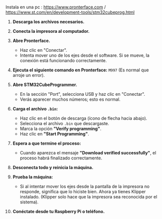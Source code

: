 Instala en  una pc : https://www.pronterface.com   /   https://www.st.com/en/development-tools/stm32cubeprog.html 

1. **Descarga los archivos necesarios.**  
2. **Conecta la impresora al computador.**  
3. **Abre Pronterface.**  
   - Haz clic en "Conectar".  
   - Intenta mover uno de los ejes desde el software. Si se mueve, la conexión está funcionando correctamente.  
4. **Ejecuta el siguiente comando en Pronterface:** `M997` (Es normal que arroje un error).  
5. **Abre STM32CubeProgrammer.**  
   - En la sección "Port", selecciona USB y haz clic en "Conectar".  
   - Verás aparecer muchos números; esto es normal.  
6. **Carga el archivo `.bin`:**  
   - Haz clic en el botón de descarga (ícono de flecha hacia abajo).  
   - Selecciona el archivo `.bin` que descargaste.  
   - Marca la opción **"Verify programming"**.  
   - Haz clic en **"Start Programming"**.  
7. **Espera a que termine el proceso:**  
   - Cuando aparezca el mensaje **"Download verified successfully"**, el proceso habrá finalizado correctamente.  
8. **Desconecta todo y reinicia la máquina.**  
9. **Prueba la máquina:**  
   - Si al intentar mover los ejes desde la pantalla de la impresora no responde, significa que lo hiciste bien. Ahora ya tienes Klipper instalado. (Klipper solo hace que la impresora sea reconocida por el sistema).  

10. **Conéctate desde tu Raspberry Pi o teléfono.**  
